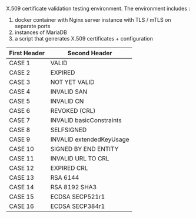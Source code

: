X.509 certificate validation testing environment. 
The environment includes : 
1. docker container with Nginx server instance with TLS / mTLS on separate ports
2. instances of MariaDB
3. a script that generates X.509 certificates + configuration

First Header  | Second Header
------------- | -------------
CASE 1        | VALID
CASE 2        | EXPIRED
CASE 3        | NOT YET VALID
CASE 4        | INVALID SAN
CASE 5        | INVALID CN
CASE 6        | REVOKED (CRL)
CASE 7        | INVALID basicConstraints
CASE 8        | SELFSIGNED
CASE 9        | INVALID extendedKeyUsage
CASE 10       | SIGNED BY END ENTITY
CASE 11       | INVALID URL TO CRL
CASE 12       | EXPIRED CRL
CASE 13       | RSA 6144
CASE 14       | RSA 8192 SHA3
CASE 15       | ECDSA SECP521r1
CASE 16       | ECDSA SECP384r1

